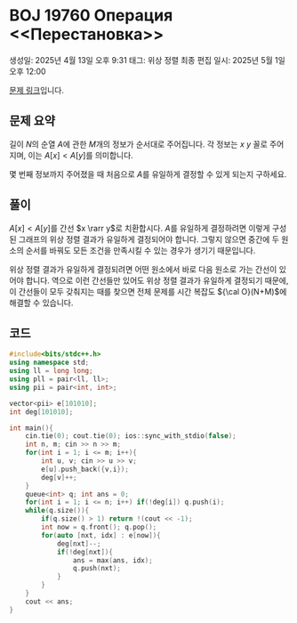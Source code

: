 # BOJ 19760 Операция <<Перестановка>>

생성일: 2025년 4월 13일 오후 9:31
태그: 위상 정렬
최종 편집 일시: 2025년 5월 1일 오후 12:00

[문제 링크](http://boj.kr/19760)입니다.

## 문제 요약

길이 $N$의 순열 $A$에 관한 $M$개의 정보가 순서대로 주어집니다. 각 정보는 $x\ y$ 꼴로 주어지며, 이는 $A[x] < A[y]$를 의미합니다.

몇 번째 정보까지 주어졌을 때 처음으로 $A$를 유일하게 결정할 수 있게 되는지 구하세요.

## 풀이

$A[x] < A[y]$를 간선 $x \rarr y$로 치환합시다. $A$를 유일하게 결정하려면 이렇게 구성된 그래프의 위상 정렬 결과가 유일하게 결정되어야 합니다. 그렇지 않으면 중간에 두 원소의 순서를 바꿔도 모든 조건을 만족시킬 수 있는 경우가 생기기 때문입니다.

위상 정렬 결과가 유일하게 결정되려면 어떤 원소에서 바로 다음 원소로 가는 간선이 있어야 합니다. 역으로 이런 간선들만 있어도 위상 정렬 결과가 유일하게 결정되기 때문에, 이 간선들이 모두 갖춰지는 때를 찾으면 전체 문제를 시간 복잡도 ${\cal O}(N+M)$에 해결할 수 있습니다.

## 코드

```cpp
#include<bits/stdc++.h>
using namespace std;
using ll = long long;
using pll = pair<ll, ll>;
using pii = pair<int, int>;

vector<pii> e[101010];
int deg[101010];

int main(){
	cin.tie(0); cout.tie(0); ios::sync_with_stdio(false);
	int n, m; cin >> n >> m;
	for(int i = 1; i <= m; i++){
		int u, v; cin >> u >> v;
		e[u].push_back({v,i});
		deg[v]++;
	}
	queue<int> q; int ans = 0;
	for(int i = 1; i <= n; i++) if(!deg[i]) q.push(i);
	while(q.size()){
		if(q.size() > 1) return !(cout << -1);
		int now = q.front(); q.pop();
		for(auto [nxt, idx] : e[now]){
			deg[nxt]--;
			if(!deg[nxt]){
				ans = max(ans, idx);
				q.push(nxt);
			}
		}
	}
	cout << ans;
}
```